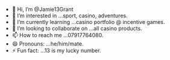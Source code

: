 - 👋 Hi, I’m @Jamie13Grant
- 👀 I’m interested in ...sport, casino, adventures.
- 🌱 I’m currently learning ...casino portfolio @ incentive games.
- 💞️ I’m looking to collaborate on ...all casino products.
- 📫 How to reach me ...07917764080.
- 😄 Pronouns: ...he/him/mate.
- ⚡ Fun fact: ...13 is my lucky number.

<!---
Jamie13Grant/Jamie13Grant is a ✨ special ✨ repository because its `README.md` (this file) appears on your GitHub profile.
You can click the Preview link to take a look at your changes.
--->
